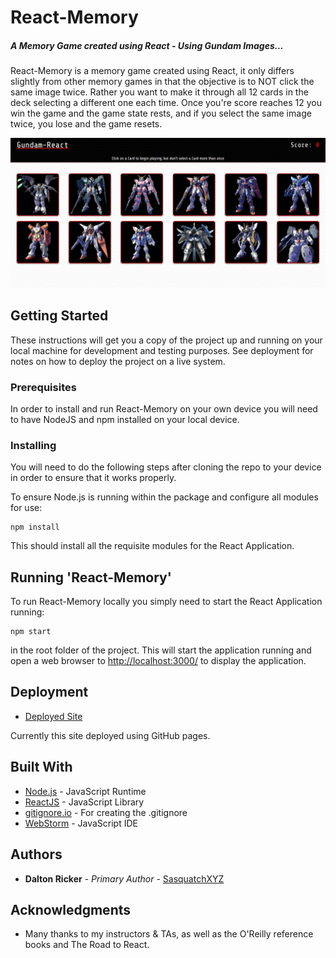 # React-Memory
##### A Memory Game created using React - Using Gundam Images...

React-Memory is a memory game created using React, it only differs slightly from other memory games in that the objective is to NOT click the same image twice.  Rather you want to make it through all 12 cards in the deck selecting a different one each time.  Once you're score reaches 12 you win the game and the game state rests, and if you select the same image twice, you lose and the game resets.

![Screenshot](public/gundam-react.png)

## Getting Started

These instructions will get you a copy of the project up and running on your local machine for development and testing purposes.  See deployment for notes on how to deploy the project on a live system.

### Prerequisites

In order to install and run React-Memory on your own device you will need to have NodeJS and npm installed on your local device.

### Installing

You will need to do the following steps after cloning the repo to your device in order to ensure that it works properly.

To ensure Node.js is running within the package and configure all modules for use:

```
npm install
```

This should install all the requisite modules for the React Application.

## Running 'React-Memory'

To run React-Memory locally you simply need to start the React Application running:

```
npm start
```

in the root folder of the project.  This will start the application running and open a web browser to [http://localhost:3000/](http://localhost:3000/) to display the application.

## Deployment

* [Deployed Site](https://sasquatchxyz.github.io/React-Memory/)

Currently this site deployed using GitHub pages.

## Built With

* [Node.js](https://nodejs.org/en/) - JavaScript Runtime
* [ReactJS](https://reactjs.org/) - JavaScript Library
* [gitignore.io](https://www.gitignore.io/) - For creating the .gitignore
* [WebStorm](https://www.jetbrains.com/webstorm/) - JavaScript IDE

## Authors

* **Dalton Ricker** - *Primary Author* - [SasquatchXYZ](https://github.com/SasquatchXYZ)

## Acknowledgments
* Many thanks to my instructors & TAs, as well as the O'Reilly reference books and The Road to React.


